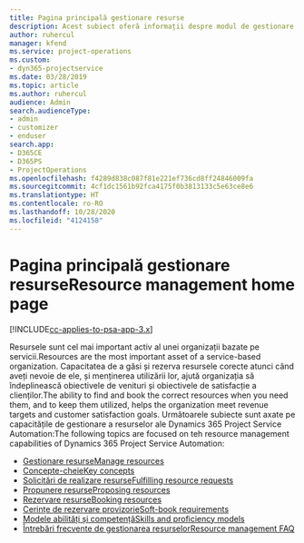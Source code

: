 ```yaml
---
title: Pagina principală gestionare resurse
description: Acest subiect oferă informații despre modul de gestionare a resurselor.
author: ruhercul
manager: kfend
ms.service: project-operations
ms.custom:
- dyn365-projectservice
ms.date: 03/28/2019
ms.topic: article
ms.author: ruhercul
audience: Admin
search.audienceType:
- admin
- customizer
- enduser
search.app:
- D365CE
- D365PS
- ProjectOperations
ms.openlocfilehash: f4289d838c087f81e221ef736cd8ff24846009fa
ms.sourcegitcommit: 4cf1dc1561b92fca4175f0b3813133c5e63ce8e6
ms.translationtype: HT
ms.contentlocale: ro-RO
ms.lasthandoff: 10/28/2020
ms.locfileid: "4124158"
---
```

# <a name="resource-management-home-page"></a><span data-ttu-id="4a6b0-103">Pagina principală gestionare resurse</span><span class="sxs-lookup"><span data-stu-id="4a6b0-103">Resource management home page</span></span>

[!INCLUDE[cc-applies-to-psa-app-3.x](../includes/cc-applies-to-psa-app-3x.md)]

<span data-ttu-id="4a6b0-104">Resursele sunt cel mai important activ al unei organizații bazate pe servicii.</span><span class="sxs-lookup"><span data-stu-id="4a6b0-104">Resources are the most important asset of a service-based organization.</span></span> <span data-ttu-id="4a6b0-105">Capacitatea de a găsi și rezerva resursele corecte atunci când aveți nevoie de ele, și menținerea utilizării lor, ajută organizația să îndeplinească obiectivele de venituri și obiectivele de satisfacție a clienților.</span><span class="sxs-lookup"><span data-stu-id="4a6b0-105">The ability to find and book the correct resources when you need them, and to keep them utilized, helps the organization meet revenue targets and customer satisfaction goals.</span></span> <span data-ttu-id="4a6b0-106">Următoarele subiecte sunt axate pe capacitățile de gestionare a resurselor ale Dynamics 365 Project Service Automation:</span><span class="sxs-lookup"><span data-stu-id="4a6b0-106">The following topics are focused on teh resource management capabilities of Dynamics 365 Project Service Automation:</span></span>

- [<span data-ttu-id="4a6b0-107">Gestionare resurse</span><span class="sxs-lookup"><span data-stu-id="4a6b0-107">Manage resources</span></span>](manage-resources.md)
- [<span data-ttu-id="4a6b0-108">Concepte-cheie</span><span class="sxs-lookup"><span data-stu-id="4a6b0-108">Key concepts</span></span>](reports-key-concepts.md)
- [<span data-ttu-id="4a6b0-109">Solicitări de realizare resurse</span><span class="sxs-lookup"><span data-stu-id="4a6b0-109">Fulfilling resource requests</span></span>](resource-management-fulfill-requests.md)
- [<span data-ttu-id="4a6b0-110">Propunere resurse</span><span class="sxs-lookup"><span data-stu-id="4a6b0-110">Proposing resources</span></span>](resource-management-propose-resources.md)
- [<span data-ttu-id="4a6b0-111">Rezervare resurse</span><span class="sxs-lookup"><span data-stu-id="4a6b0-111">Booking resources</span></span>](resource-management-book-resources-scheduleboard.md)
- [<span data-ttu-id="4a6b0-112">Cerințe de rezervare provizorie</span><span class="sxs-lookup"><span data-stu-id="4a6b0-112">Soft-book requirements</span></span>](resource-management-softbook-requirements.md)
- [<span data-ttu-id="4a6b0-113">Modele abilități și competență</span><span class="sxs-lookup"><span data-stu-id="4a6b0-113">Skills and proficiency models</span></span>](resource-management-skills-proficiency.md)
- [<span data-ttu-id="4a6b0-114">Întrebări frecvente de gestionarea resurselor</span><span class="sxs-lookup"><span data-stu-id="4a6b0-114">Resource management FAQ</span></span>](resource-management-faq.md)
